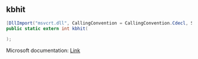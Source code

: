 ## kbhit

```csharp
[DllImport("msvcrt.dll", CallingConvention = CallingConvention.Cdecl, SetLastError = true)]
public static extern int kbhit(
   
);
```

Microsoft documentation: [Link](https://docs.microsoft.com/en-us/cpp/c-runtime-library/reference/kbhit)
